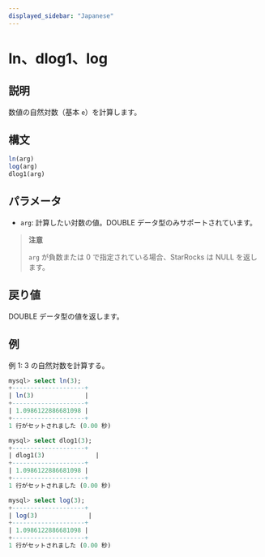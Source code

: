 ```yaml
---
displayed_sidebar: "Japanese"
---
```


# ln、dlog1、log

## 説明

数値の自然対数（基本 `e`）を計算します。

## 構文

```SQL
ln(arg)
log(arg)
dlog1(arg)
```

## パラメータ

- `arg`: 計算したい対数の値。DOUBLE データ型のみサポートされています。

> **注意**
>
> `arg` が負数または 0 で指定されている場合、StarRocks は NULL を返します。

## 戻り値

DOUBLE データ型の値を返します。

## 例

例 1: 3 の自然対数を計算する。

```SQL
mysql> select ln(3);
+--------------------+
| ln(3)              |
+--------------------+
| 1.0986122886681098 |
+--------------------+
1 行がセットされました (0.00 秒)

mysql> select dlog1(3);
+--------------------+
| dlog1(3)              |
+--------------------+
| 1.0986122886681098 |
+--------------------+
1 行がセットされました (0.00 秒)

mysql> select log(3);
+--------------------+
| log(3)              |
+--------------------+
| 1.0986122886681098 |
+--------------------+
1 行がセットされました (0.00 秒)

```